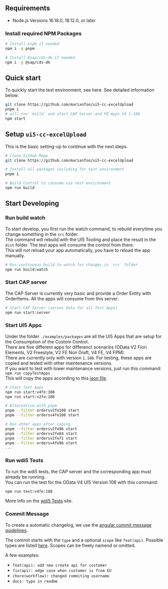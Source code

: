 ## Requirements
- Node.js Versions 16.18.0, 18.12.0, or later

### Install required NPM Packages

````sh
# Install pnpm if needed
npm i -g pnpm

# Install @sap/cds-dk if needed
npm i -g @sap/cds-dk
````

## Quick start

To quickly start the test environment, see here. See detailed information below.

````sh
git clone https://github.com/marianfoo/ui5-cc-excelUpload
pnpm i
# will run `build` and start CAP Server and FE Apps V4 1.108
npm start
````


## Setup `ui5-cc-excelUpload`

This is the basic setting-up to continue with the next steps.

````sh
# Clone GitHub Repo
git clone https://github.com/marianfoo/ui5-cc-excelUpload

# Install all packages including for test environment
pnpm i

# Build Control to consume via test environment
npm run build
````

## Start Developing

### Run build watch

To start develop, you first run the watch command, to rebuild everytime you change something in the `src` folder.  
The command will rebuild with the UI5 Tooling and place the result in the `dist` folder. The test apps will consume the control from there.  
This will not reload your app automatically, you have to reload the app manually.

````sh
# Run continuous build to watch for changes in `src` folder
npm run build:watch
````

### Start CAP server

The CAP Server is currently very basic and provide a Order Entity with OrderItems. All the apps will consume from this server.

````sh
# Start CAP Server (serves data for all Test Apps)
npm run start:server
````

### Start UI5 Apps

Under the folder `./examples/packages` are all the UI5 Apps that are setup for the Consumption of the Custom Control.  
There are five different apps for differenct scenarios (OData V2 Fiori Elements, V2 Freestyle, V2 FE Non Draft, V4 FE, V4 FPM).  
There are currently only with version `1.108`. For testing, these apps are copied and tested with other maintenance versions.  
If you want to test with lower maintenance versions, just run this command:  
`npm run copyTestApps`  
This will copy the apps according to this [json file](https://github.com/marianfoo/ui5-cc-excelUpload/blob/main/dev/testapps.json).

````sh
# Start Test Apps
npm run start:v4fe:108
npm run start:v2fe:108

# Alternative with pnpm
pnpm --filter ordersv2fe108 start
pnpm --filter ordersv4fe108 start

# Run other apps after coping
pnpm --filter ordersv2fe96 start
pnpm --filter ordersv2fe84 start
pnpm --filter ordersv2fe71 start
pnpm --filter ordersv4fe96 start
...
````

### Run wdi5 Tests

To run the wdi5 tests, the CAP server and the corresponding app must already be running.  
You can run the test for the OData V4 UI5 Version 108 with this command:  
````sh
npm run test:v4fe:108  
````

More Info on the [wdi5 Tests](./wdi5.md) site.

### Commit Message

To create a automatic changelog, we use the [angular commit message guidelines](https://github.com/angular/angular/blob/22b96b9/CONTRIBUTING.md#commit).

The commit starts with the `type` and a optional `scope` like `feat(api)`. Possible types are listed [here](https://github.com/angular/angular/blob/22b96b9/CONTRIBUTING.md#type). Scopes can be freely namend or omitted.

A few examples:

- `feat(api): add new create api for customer`
- `fix(api): edge case when customer is from EU`
- `chore(workflow): changed commiting username`
- `docs: typo in readme`